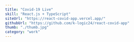 ```yaml
---
title: "Covid-19 Live"
skill: "React.js + TypeScript"
siteUrl: "https://react-covid-app.vercel.app/"
githubUrl: "https://github.com/k-logic24/react-covid-app"
thumb: "./thumb.jpg"
category: "work"
---
```

